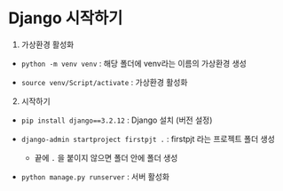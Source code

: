 # Django 시작하기

1. 가상환경 활성화

- `python -m venv venv` : 해당 폴더에 venv라는 이름의 가상환경 생성

- `source venv/Script/activate` : 가상환경 활성화

2. 시작하기

- `pip install django==3.2.12` : Django 설치 (버전 설정)

- `django-admin startproject firstpjt .` : firstpjt 라는 프로젝트 폴더 생성 
  - 끝에 `.` 을 붙이지 않으면 폴더 안에 폴더 생성
- `python manage.py runserver` : 서버 활성화